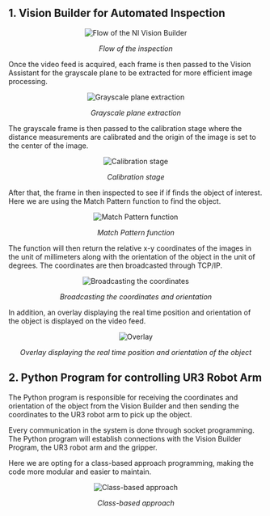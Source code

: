 ## 1. Vision Builder for Automated Inspection

<div align="center">

![Flow of the NI Vision Builder](./imgs/flow.png)

_Flow of the inspection_

</div>

Once the video feed is acquired, each frame is then passed to the Vision Assistant for the grayscale plane to be extracted for more efficient image processing.

<div align="center">

![Grayscale plane extraction](./imgs/extract_grayscale_plane.png)

_Grayscale plane extraction_

</div>

The grayscale frame is then passed to the calibration stage where the distance measurements are calibrated and the origin of the image is set to the center of the image.

<div align="center">

![Calibration stage](./imgs/calibration.png)

_Calibration stage_

</div>

After that, the frame in then inspected to see if if finds the object of interest. Here we are using the Match Pattern function to find the object.

<div align="center">

![Match Pattern function](./imgs/match_pattern.png)

_Match Pattern function_

</div>

The function will then return the relative x-y coordinates of the images in the unit of millimeters along with the orientation of the object in the unit of degrees. The coordinates are then broadcasted through TCP/IP.

<div align="center">

![Broadcasting the coordinates](./imgs/send_to_tcp.png)

_Broadcasting the coordinates and orientation_

</div>

In addition, an overlay displaying the real time position and orientation of the object is displayed on the video feed.

<div align="center">

![Overlay](./imgs/real_time_overlay.png)

_Overlay displaying the real time position and orientation of the object_

</div>

## 2. Python Program for controlling UR3 Robot Arm

The Python program is responsible for receiving the coordinates and orientation of the object from the Vision Builder and then sending the coordinates to the UR3 robot arm to pick up the object.

Every communication in the system is done through socket programming. The Python program will establish connections with the Vision Builder Program, the UR3 robot arm and the gripper.

Here we are opting for a class-based approach programming, making the code more modular and easier to maintain.

<div align="center">

![Class-based approach](./imgs/modular_code.png)

_Class-based approach_

</div>
